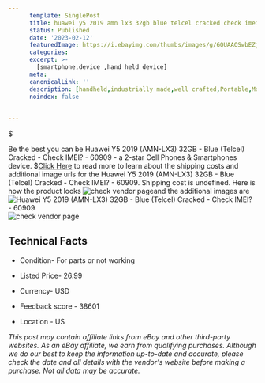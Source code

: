 ```yaml
---
      template: SinglePost
      title: huawei y5 2019 amn lx3 32gb blue telcel cracked check imei 60909
      status: Published
      date: '2023-02-12'
      featuredImage: https://i.ebayimg.com/thumbs/images/g/6QUAAOSwbEZjGjT-/s-l225.jpg
      categories: 
      excerpt: >-
        [smartphone,device ,hand held device]
      meta:
      canonicalLink: ''
      description: [handheld,industrially made,well crafted,Portable,Mobile,Compact,Convenient,Lightweight,Maneuverable,Man-portable,Miniature,Carriable,Hand-held,Light,Holdable,Transportable,Mobile device,Pocket-sized,On-the-go,Wireless,Cordless,Compact size,Convenient size, smartphone,device ,hand held device]
      noindex: false
      
        
---
```

$

Be the best you can be Huawei Y5 2019 (AMN-LX3) 32GB - Blue (Telcel) Cracked - Check IMEI? - 60909 - a 2-star Cell Phones & Smartphones device.
$[Click Here](https://www.ebay.com/itm/144758031871?hash=item21b44045ff%3Ag%3A6QUAAOSwbEZjGjT-&mkevt=1&mkcid=1&mkrid=711-53200-19255-0&campid=%253CePNCampaignId%253E&customid=%253CreferenceId%253E&toolid=10049) to read more to learn about the shipping costs and additional image urls for the Huawei Y5 2019 (AMN-LX3) 32GB - Blue (Telcel) Cracked - Check IMEI? - 60909. Shipping cost is undefined. Here is how the product looks ![check vendor page](https://i.ebayimg.com/thumbs/images/g/6QUAAOSwbEZjGjT-/s-l225.jpg)and the additional images are![Huawei Y5 2019 (AMN-LX3) 32GB - Blue (Telcel) Cracked - Check IMEI? - 60909](https://i.ebayimg.com/images/g/6QUAAOSwbEZjGjT-/s-l1600.jpg)![check vendor page](https://origin-galleryplus.ebayimg.com/ws/web/144758031871_2_0_1/225x225.jpg,https://origin-galleryplus.ebayimg.com/ws/web/144758031871_3_0_1/225x225.jpg,https://origin-galleryplus.ebayimg.com/ws/web/144758031871_4_0_1/225x225.jpg,https://origin-galleryplus.ebayimg.com/ws/web/144758031871_5_0_1/225x225.jpg,https://origin-galleryplus.ebayimg.com/ws/web/144758031871_6_0_1/225x225.jpg)



 ## Technical Facts 



     
      

 - Condition- For parts or not working 


      

 - Listed Price- 26.99 


      

 - Currency- USD 


      

 - Feedback score - 38601 


      

 - Location - US 


      
      

 *_This post may contain affiliate links from eBay and other third-party websites. As an eBay affiliate, we earn from qualifying purchases. Although we do our best to keep the information up-to-date and accurate, please check the date and all details with the vendor's website before making a purchase. Not all data may be accurate._*






